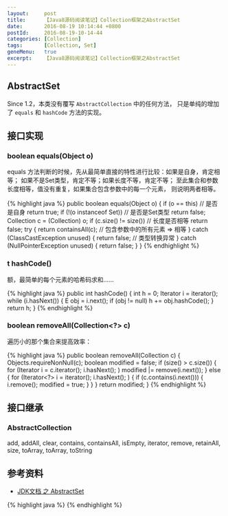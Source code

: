 ```yaml
---
layout:     post
title:      【Java8源码阅读笔记】Collection框架之AbstractSet
date:       2016-08-19 10:14:44 +0800
postId:     2016-08-19-10-14-44
categories: [Collection]
tags:       [Collection, Set]
geneMenu:   true
excerpt:    【Java8源码阅读笔记】Collection框架之AbstractSet
---
```


## AbstractSet
Since 1.2，本类没有覆写 `AbstractCollection` 中的任何方法，
只是单纯的增加了 `equals` 和 `hashCode` 方法的实现。

## 接口实现

### boolean equals(Object o)
equals 方法判断的时候，先从最简单直接的特性进行比较：如果是自身，肯定相等；
如果不是Set类型，肯定不等；如果长度不等，肯定不等；
至此集合和参数长度相等，值没有重复，如果集合包含参数中的每一个元素，
则说明两者相等。

{% highlight java %}
public boolean equals(Object o) {
    if (o == this)              // 是否是自身
        return true;
    if (!(o instanceof Set))    // 是否是Set类型
        return false;
    Collection<?> c = (Collection<?>) o;
    if (c.size() != size())     // 长度是否相等
        return false;
    try {
        return containsAll(c);  // 包含参数中的所有元素 => 相等
    } catch (ClassCastException unused)   {
        return false;           // 类型转换异常
    } catch (NullPointerException unused) {
        return false;
    }
}
{% endhighlight %}


### t hashCode()
额，最简单的每个元素的哈希码求和……

{% highlight java %}
public int hashCode() {
    int h = 0;
    Iterator<E> i = iterator();
    while (i.hasNext()) {
        E obj = i.next();
        if (obj != null)
            h += obj.hashCode();
    }
    return h;
}
{% endhighlight %}


### boolean removeAll(Collection<?> c)
遍历小的那个集合来提高效率：

{% highlight java %}
public boolean removeAll(Collection<?> c) {
    Objects.requireNonNull(c);
    boolean modified = false;
    if (size() > c.size()) {
        for (Iterator<?> i = c.iterator(); i.hasNext(); )
            modified |= remove(i.next());
    } else {
        for (Iterator<?> i = iterator(); i.hasNext(); ) {
            if (c.contains(i.next())) {
                i.remove();
                modified = true;
            }
        }
    }
    return modified;
}
{% endhighlight %}


## 接口继承

### AbstractCollection
add, addAll, clear, contains, containsAll, isEmpty, iterator, remove, retainAll, size, toArray, toArray, toString

## 参考资料

* [JDK文档 之 AbstractSet](https://docs.oracle.com/javase/8/docs/api/java/util/AbstractSet.html)

{% highlight java %}
{% endhighlight %}
